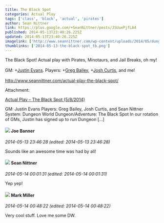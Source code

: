 ```yaml
---
title: The Black Spot
categories: Actual Play
tags: ['class', 'black', 'actual', 'pirates']
author: Sean Nittner
link: https://plus.google.com/+SeanNittner/posts/JSUuePjfLA4
published: 2014-05-13T23:40:26.225Z
updated: 2014-05-13T23:40:26.225Z
imagelink: ['http://www.seannittner.com/wp-content/uploads/2014/05/dungeon_world_final.jpg']
thumblinks: ['2014-05-13-the-black-spot_tb.png']
---
```


The Black Spot! Actual play with Pirates, Minotaurs, and Jail Breaks, oh my!<br /><br />GM: <span class="proflinkWrapper"><span class="proflinkPrefix">+</span><a class="proflink" href="https://plus.google.com/111556577846021939940" oid="111556577846021939940">Justin Evans</a></span>. Players: <span class="proflinkWrapper"><span class="proflinkPrefix">+</span><a class="proflink" href="https://plus.google.com/114206023988773071706" oid="114206023988773071706">Greg Bailey</a></span>, <span class="proflinkWrapper"><span class="proflinkPrefix">+</span><a class="proflink" href="https://plus.google.com/111342472907971228127" oid="111342472907971228127">Josh Curtis</a></span>, and me!<br /><br /><a href="http://www.seannittner.com/actual-play-the-black-spot/" class="ot-anchor">http://www.seannittner.com/actual-play-the-black-spot/</a>


Attachment:

<a href='http://www.seannittner.com/actual-play-the-black-spot'>Actual Play – The Black Spot (5/8/2014)</a>


GM: Justin Evans Players: Greg Bailey, Josh Curtis, and Sean Nittner System: Dungeon World Dungeon/Adventure: The Black Spot In our rotation of GMs, Justin has signed up to run Dungeon […]
<div id='comment z134u1o5tta5hdcfc23zdbaz3m3yfl5fm'>
  <h4><img src='{{site.baseurl}}//images/avatars/103619294696451727396_photo.jpg'> Joe Banner</h4>
      <p><cite>2014-05-13 23:46:28 (edited: 2014-05-13 23:46:28)</cite></p>
        <p>Sounds like an awesome time was had by all!</p>
</div>
        

<div id='comment z134u1o5tta5hdcfc23zdbaz3m3yfl5fm'>
  <h4><img src='{{site.baseurl}}//images/avatars/100918485911448353422_photo.jpg'> Sean Nittner</h4>
      <p><cite>2014-05-14 00:01:31 (edited: 2014-05-14 00:01:31)</cite></p>
        <p>Yep yep!</p>
</div>
        

<div id='comment z134u1o5tta5hdcfc23zdbaz3m3yfl5fm'>
  <h4><img src='{{site.baseurl}}//images/avatars/109405940963382100238_photo.jpg'> Mark Miller</h4>
      <p><cite>2014-05-14 00:48:22 (edited: 2014-05-14 00:48:22)</cite></p>
        <p>Very cool stuff.  Love me some DW.</p>
</div>
        